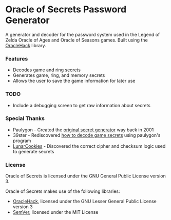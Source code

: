 # Oracle of Secrets Password Generator

A generator and decoder for the password system used in the Legend of Zelda Oracle of Ages and Oracle of Seasons games.
Built using the [OracleHack](https://github.com/kabili207/oracle-hack) library.

### Features
 * Decodes game and ring secrets
 * Generates game, ring, and memory secrets
 * Allows the user to save the game information for later use

### TODO
 * Include a debugging screen to get raw information about secrets

### Special Thanks
 * Paulygon - Created the [original secret generator](http://home.earthlink.net/~paul3/zeldagbc.html) way back in 2001
 * 39ster - Rediscovered [how to decode game secrets](http://www.gamefaqs.com/boards/472313-the-legend-of-zelda-oracle-of-ages/66934363) using paulygon's program
 * [LunarCookies](https://github.com/LunarCookies) - Discovered the correct cipher and checksum logic used to generate secrets

### License
Oracle of Secrets is licensed under the GNU General Public License version 3.

Oracle of Secrets makes use of the following libraries:
 * [OracleHack](https://github.com/kabili207/oracle-hack), licensed under the GNU Lesser General Public License version 3
 * [SemVer](https://github.com/maxhauser/semver), licensed under the MIT License
